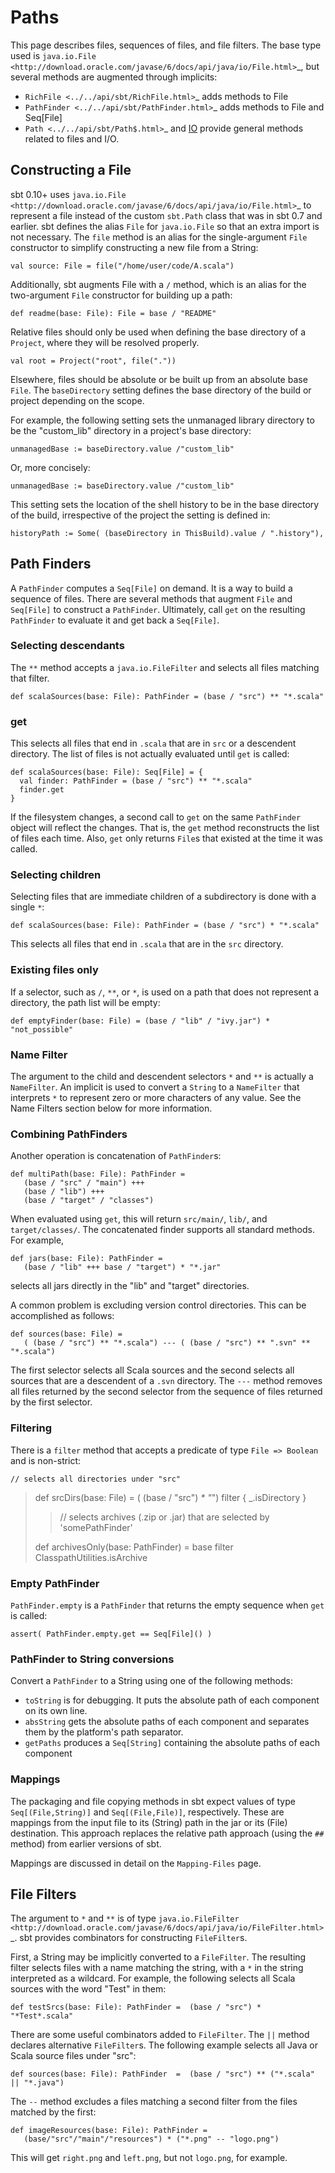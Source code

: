 Paths
=====

This page describes files, sequences of files, and file filters. The
base type used is
`java.io.File <http://download.oracle.com/javase/6/docs/api/java/io/File.html>`\_,
but several methods are augmented through implicits:

-   `RichFile <../../api/sbt/RichFile.html>`\_ adds methods to File
-   `PathFinder <../../api/sbt/PathFinder.html>`\_ adds methods to File
    and Seq[File]
-   `Path <../../api/sbt/Path$.html>`\_ and [IO](../../api/sbt/IO$.html)
    provide general methods related to files and I/O.

Constructing a File
-------------------

sbt 0.10+ uses
`java.io.File <http://download.oracle.com/javase/6/docs/api/java/io/File.html>`\_
to represent a file instead of the custom `sbt.Path` class that was in
sbt 0.7 and earlier. sbt defines the alias `File` for `java.io.File` so
that an extra import is not necessary. The `file` method is an alias for
the single-argument `File` constructor to simplify constructing a new
file from a String:

    val source: File = file("/home/user/code/A.scala")

Additionally, sbt augments File with a `/` method, which is an alias for
the two-argument `File` constructor for building up a path:

    def readme(base: File): File = base / "README"

Relative files should only be used when defining the base directory of a
`Project`, where they will be resolved properly.

    val root = Project("root", file("."))

Elsewhere, files should be absolute or be built up from an absolute base
`File`. The `baseDirectory` setting defines the base directory of the
build or project depending on the scope.

For example, the following setting sets the unmanaged library directory
to be the "custom\_lib" directory in a project's base directory:

    unmanagedBase := baseDirectory.value /"custom_lib"

Or, more concisely:

    unmanagedBase := baseDirectory.value /"custom_lib"

This setting sets the location of the shell history to be in the base
directory of the build, irrespective of the project the setting is
defined in:

    historyPath := Some( (baseDirectory in ThisBuild).value / ".history"),

Path Finders
------------

A `PathFinder` computes a `Seq[File]` on demand. It is a way to build a
sequence of files. There are several methods that augment `File` and
`Seq[File]` to construct a `PathFinder`. Ultimately, call `get` on the
resulting `PathFinder` to evaluate it and get back a `Seq[File]`.

### Selecting descendants

The `**` method accepts a `java.io.FileFilter` and selects all files
matching that filter.

    def scalaSources(base: File): PathFinder = (base / "src") ** "*.scala"

### get

This selects all files that end in `.scala` that are in `src` or a
descendent directory. The list of files is not actually evaluated until
`get` is called:

    def scalaSources(base: File): Seq[File] = {
      val finder: PathFinder = (base / "src") ** "*.scala" 
      finder.get
    }

If the filesystem changes, a second call to `get` on the same
`PathFinder` object will reflect the changes. That is, the `get` method
reconstructs the list of files each time. Also, `get` only returns
`File`s that existed at the time it was called.

### Selecting children

Selecting files that are immediate children of a subdirectory is done
with a single `*`:

    def scalaSources(base: File): PathFinder = (base / "src") * "*.scala"

This selects all files that end in `.scala` that are in the `src`
directory.

### Existing files only

If a selector, such as `/`, `**`, or `*`, is used on a path that does
not represent a directory, the path list will be empty:

    def emptyFinder(base: File) = (base / "lib" / "ivy.jar") * "not_possible"

### Name Filter

The argument to the child and descendent selectors `*` and `**` is
actually a `NameFilter`. An implicit is used to convert a `String` to a
`NameFilter` that interprets `*` to represent zero or more characters of
any value. See the Name Filters section below for more information.

### Combining PathFinders

Another operation is concatenation of `PathFinder`s:

    def multiPath(base: File): PathFinder =
       (base / "src" / "main") +++
       (base / "lib") +++
       (base / "target" / "classes")

When evaluated using `get`, this will return `src/main/`, `lib/`, and
`target/classes/`. The concatenated finder supports all standard
methods. For example,

    def jars(base: File): PathFinder =
       (base / "lib" +++ base / "target") * "*.jar"

selects all jars directly in the "lib" and "target" directories.

A common problem is excluding version control directories. This can be
accomplished as follows:

    def sources(base: File) =
       ( (base / "src") ** "*.scala") --- ( (base / "src") ** ".svn" ** "*.scala")

The first selector selects all Scala sources and the second selects all
sources that are a descendent of a `.svn` directory. The `---` method
removes all files returned by the second selector from the sequence of
files returned by the first selector.

### Filtering

There is a `filter` method that accepts a predicate of type
`File => Boolean` and is non-strict:

    // selects all directories under "src"

> def srcDirs(base: File) = ( (base / "src") *\* "*") filter {
> \_.isDirectory }
>
> > // selects archives (.zip or .jar) that are selected by
> > 'somePathFinder'
>
> def archivesOnly(base: PathFinder) = base filter
> ClasspathUtilities.isArchive

### Empty PathFinder

`PathFinder.empty` is a `PathFinder` that returns the empty sequence
when `get` is called:

    assert( PathFinder.empty.get == Seq[File]() )

### PathFinder to String conversions

Convert a `PathFinder` to a String using one of the following methods:

-   `toString` is for debugging. It puts the absolute path of each
    component on its own line.
-   `absString` gets the absolute paths of each component and separates
    them by the platform's path separator.
-   `getPaths` produces a `Seq[String]` containing the absolute paths of
    each component

### Mappings

The packaging and file copying methods in sbt expect values of type
`Seq[(File,String)]` and `Seq[(File,File)]`, respectively. These are
mappings from the input file to its (String) path in the jar or its
(File) destination. This approach replaces the relative path approach
(using the `##` method) from earlier versions of sbt.

Mappings are discussed in detail on the `Mapping-Files` page.

File Filters
------------

The argument to `*` and `**` is of type
`java.io.FileFilter <http://download.oracle.com/javase/6/docs/api/java/io/FileFilter.html>`\_.
sbt provides combinators for constructing `FileFilter`s.

First, a String may be implicitly converted to a `FileFilter`. The
resulting filter selects files with a name matching the string, with a
`*` in the string interpreted as a wildcard. For example, the following
selects all Scala sources with the word "Test" in them:

    def testSrcs(base: File): PathFinder =  (base / "src") * "*Test*.scala"

There are some useful combinators added to `FileFilter`. The `||` method
declares alternative `FileFilter`s. The following example selects all
Java or Scala source files under "src":

    def sources(base: File): PathFinder  =  (base / "src") ** ("*.scala" || "*.java")

The `--` method excludes a files matching a second filter from the files
matched by the first:

    def imageResources(base: File): PathFinder =
       (base/"src"/"main"/"resources") * ("*.png" -- "logo.png")

This will get `right.png` and `left.png`, but not `logo.png`, for
example.
